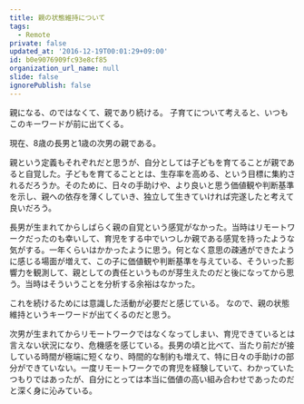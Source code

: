 ```yaml
---
title: 親の状態維持について
tags:
  - Remote
private: false
updated_at: '2016-12-19T00:01:29+09:00'
id: b0e9076909fc93e8cf85
organization_url_name: null
slide: false
ignorePublish: false
---
```

親になる、のではなくて、親であり続ける。
子育てについて考えると、いつもこのキーワードが前に出てくる。

現在、8歳の長男と1歳の次男の親である。

親という定義もそれぞれだと思うが、自分としては子どもを育てることが親であると自覚した。子どもを育てることとは、生存率を高める、という目標に集約されるだろうか。そのために、日々の手助けや、より良いと思う価値観や判断基準を示し、親への依存を薄くしていき、独立して生きていければ完遂したと考えて良いだろう。

長男が生まれてからしばらく親の自覚という感覚がなかった。当時はリモートワークだったのも幸いして、育児をする中でいつしか親である感覚を持ったような気がする。一年くらいはかかったように思う。何となく意思の疎通ができたように感じる場面が増えて、この子に価値観や判断基準を与えている、そういった影響力を観測して、親としての責任というものが芽生えたのだと後になってから思う。当時はそういうことを分析する余裕はなかった。

これを続けるためには意識した活動が必要だと感じている。
なので、親の状態維持というキーワードが出てくるのだと思う。

次男が生まれてからリモートワークではなくなってしまい、育児できているとは言えない状況になり、危機感を感じている。長男の頃と比べて、当たり前だが接している時間が極端に短くなり、時間的な制約も増えて、特に日々の手助けの部分ができていない。一度リモートワークでの育児を経験していて、わかっていたつもりではあったが、自分にとっては本当に価値の高い組み合わせであったのだと深く身に沁みている。
